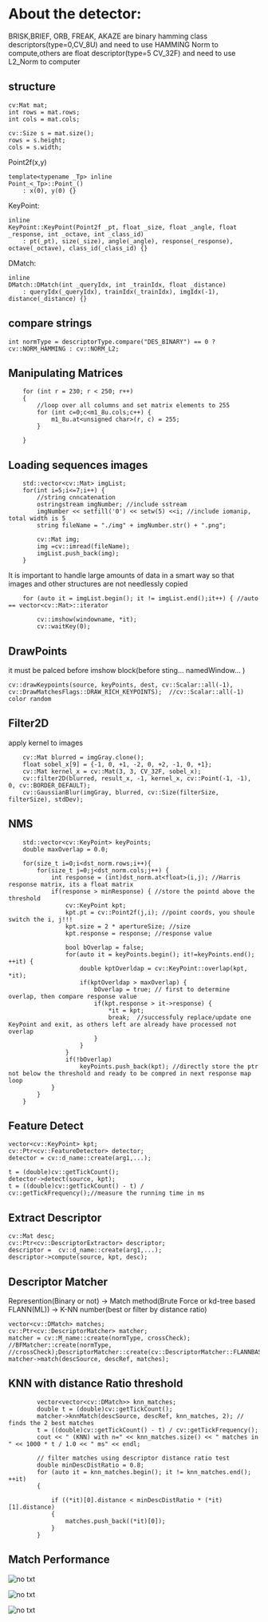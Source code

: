 # About the detector:
BRISK,BRIEF, ORB, FREAK, AKAZE are binary hamming class descriptors(type=0,CV_8U) and need to use HAMMING Norm to compute,others are float descriptor(type=5  CV_32F) and need to use L2_Norm to computer
## structure
```
cv:Mat mat;
int rows = mat.rows;
int cols = mat.cols;

cv::Size s = mat.size();
rows = s.height;
cols = s.width;
```


Point2f(x,y)
```
template<typename _Tp> inline
Point_<_Tp>::Point_()
    : x(0), y(0) {}
```

KeyPoint:
```
inline
KeyPoint::KeyPoint(Point2f _pt, float _size, float _angle, float _response, int _octave, int _class_id)
    : pt(_pt), size(_size), angle(_angle), response(_response), octave(_octave), class_id(_class_id) {}
```

DMatch:
```
inline
DMatch::DMatch(int _queryIdx, int _trainIdx, float _distance)
    : queryIdx(_queryIdx), trainIdx(_trainIdx), imgIdx(-1), distance(_distance) {}
```

## compare strings
```
int normType = descriptorType.compare("DES_BINARY") == 0 ? cv::NORM_HAMMING : cv::NORM_L2;
```

## Manipulating Matrices

```
    for (int r = 230; r < 250; r++)
    {
        //loop over all columns and set matrix elements to 255
        for (int c=0;c<m1_8u.cols;c++) {
            m1_8u.at<unsigned char>(r, c) = 255;
        }

    }
```

## Loading sequences images
```
    std::vector<cv::Mat> imgList;
    for(int i=5;i<=7;i++) {
        //string cnncatenation
        ostringstream imgNumber; //include sstream
        imgNumber << setfill('0') << setw(5) <<i; //include iomanip, total width is 5
        string fileName = "./img" + imgNumber.str() + ".png";

        cv::Mat img;
        img =cv::imread(fileName);
        imgList.push_back(img);
    }
```
It is important to handle large amounts of data in a smart way so that images and other structures are not needlessly copied
```
    for (auto it = imgList.begin(); it != imgList.end();it++) { //auto == vector<cv::Mat>::iterator

        cv::imshow(windowname, *it);
        cv::waitKey(0); 
```

## DrawPoints
it must be palced before imshow block(before sting... namedWindow... )
```
cv::drawKeypoints(source, keyPoints, dest, cv::Scalar::all(-1), cv::DrawMatchesFlags::DRAW_RICH_KEYPOINTS);  //cv::Scalar::all(-1) color random
```
## Filter2D
apply kernel to images
```
    cv::Mat blurred = imgGray.clone();
    float sobel_x[9] = {-1, 0, +1, -2, 0, +2, -1, 0, +1};
    cv::Mat kernel_x = cv::Mat(3, 3, CV_32F, sobel_x);
    cv::filter2D(blurred, result_x, -1, kernel_x, cv::Point(-1, -1), 0, cv::BORDER_DEFAULT);
    cv::GaussianBlur(imgGray, blurred, cv::Size(filterSize, filterSize), stdDev);
```

## NMS
```
    std::vector<cv::KeyPoint> keyPoints;
    double maxOverlap = 0.0;

    for(size_t i=0;i<dst_norm.rows;i++){
        for(size_t j=0;j<dst_norm.cols;j++) {
            int response = (int)dst_norm.at<float>(i,j); //Harris response matrix, its a float matrix
            if(response > minResponse) { //store the pointd above the threshold
                cv::KeyPoint kpt;
                kpt.pt = cv::Point2f(j,i); //point coords, you shoule switch the i, j!!!
                kpt.size = 2 * apertureSize; //size
                kpt.response = response; //response value

                bool bOverlap = false;
                for(auto it = keyPoints.begin(); it!=keyPoints.end(); ++it) {
                    double kptOverldap = cv::KeyPoint::overlap(kpt, *it);
                    if(kptOverldap > maxOverlap) {
                        bOverlap = true; // first to determine overlap, then compare response value
                        if(kpt.response > it->response) {
                            *it = kpt;
                            break;  //successfuly replace/update one KeyPoint and exit, as others left are already have processed not overlap
                        }
                    }
                }
                if(!bOverlap)
                    keyPoints.push_back(kpt); //directly store the ptr not below the threshold and ready to be compred in next response map loop
            }
        }
    }
```
## Feature Detect
```
vector<cv::KeyPoint> kpt;
cv::Ptr<cv::FeatureDetector> detector;
detector = cv::d_name::create(arg1,...);

t = (double)cv::getTickCount();
detector->detect(source, kpt);
t = ((double)cv::getTickCount() - t) / cv::getTickFrequency();//measure the running time in ms
```

## Extract Descriptor
```
cv::Mat desc;
cv::Ptr<cv::DescriptorExtractor> descriptor;
descriptor =  cv::d_name::create(arg1,...);
descriptor->compute(source, kpt, desc);
```

## Descriptor Matcher
Represention(Binary or not) -> Match method(Brute Force or kd-tree based FLANN(ML)) -> K-NN number(best or filter by distance ratio) 

```
vector<cv::DMatch> matches;
cv::Ptr<cv::DescriptorMatcher> matcher;
matcher = cv::M_name::create(normType, crossCheck); //BFMatcher::create(normType, //crossCheck);DescriptorMatcher::create(cv::DescriptorMatcher::FLANNBASED);
matcher->match(descSource, descRef, matches); 
```

## KNN with distance Ratio threshold
```
        vector<vector<cv::DMatch>> knn_matches;
        double t = (double)cv::getTickCount();
        matcher->knnMatch(descSource, descRef, knn_matches, 2); // finds the 2 best matches
        t = ((double)cv::getTickCount() - t) / cv::getTickFrequency();
        cout << " (KNN) with n=" << knn_matches.size() << " matches in " << 1000 * t / 1.0 << " ms" << endl;

        // filter matches using descriptor distance ratio test
        double minDescDistRatio = 0.8;
        for (auto it = knn_matches.begin(); it != knn_matches.end(); ++it)
        {

            if ((*it)[0].distance < minDescDistRatio * (*it)[1].distance)
            {
                matches.push_back((*it)[0]);
            }
        }
```

## Match Performance
![no txt](img/M1.png)

![no txt](img/M2.png)

![no txt](img/M3.png)
